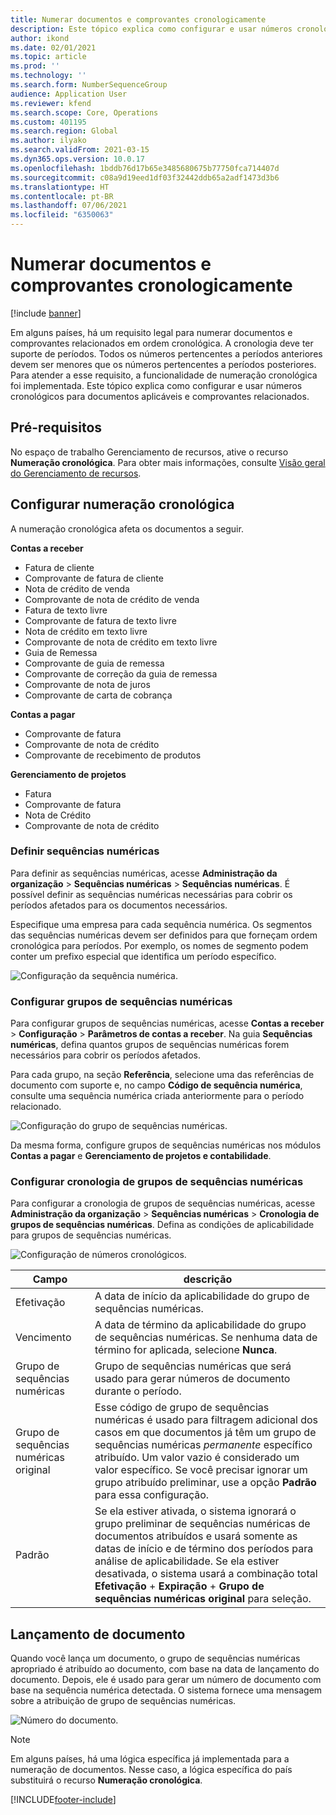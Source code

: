 ```yaml
---
title: Numerar documentos e comprovantes cronologicamente
description: Este tópico explica como configurar e usar números cronológicos para documentos aplicáveis e comprovantes relacionados.
author: ikond
ms.date: 02/01/2021
ms.topic: article
ms.prod: ''
ms.technology: ''
ms.search.form: NumberSequenceGroup
audience: Application User
ms.reviewer: kfend
ms.search.scope: Core, Operations
ms.custom: 401195
ms.search.region: Global
ms.author: ilyako
ms.search.validFrom: 2021-03-15
ms.dyn365.ops.version: 10.0.17
ms.openlocfilehash: 1bddb76d17b65e3485680675b77750fca714407d
ms.sourcegitcommit: c08a9d19eed1df03f32442ddb65a2adf1473d3b6
ms.translationtype: HT
ms.contentlocale: pt-BR
ms.lasthandoff: 07/06/2021
ms.locfileid: "6350063"
---
```

# <a name="numbering-documents-and-vouchers-chronologically"></a>Numerar documentos e comprovantes cronologicamente

[!include [banner](../includes/banner.md)]


Em alguns países, há um requisito legal para numerar documentos e comprovantes relacionados em ordem cronológica. A cronologia deve ter suporte de períodos. Todos os números pertencentes a períodos anteriores devem ser menores que os números pertencentes a períodos posteriores. Para atender a esse requisito, a funcionalidade de numeração cronológica foi implementada. Este tópico explica como configurar e usar números cronológicos para documentos aplicáveis e comprovantes relacionados.

## <a name="prerequisites"></a>Pré-requisitos

No espaço de trabalho Gerenciamento de recursos, ative o recurso **Numeração cronológica**. Para obter mais informações, consulte [Visão geral do Gerenciamento de recursos](../../fin-ops-core/fin-ops/get-started/feature-management/feature-management-overview.md).

## <a name="configure-chronological-numbering"></a>Configurar numeração cronológica

A numeração cronológica afeta os documentos a seguir.

**Contas a receber**
- Fatura de cliente
- Comprovante de fatura de cliente
- Nota de crédito de venda
- Comprovante de nota de crédito de venda
- Fatura de texto livre
- Comprovante de fatura de texto livre
- Nota de crédito em texto livre
- Comprovante de nota de crédito em texto livre
- Guia de Remessa
- Comprovante de guia de remessa
- Comprovante de correção da guia de remessa
- Comprovante de nota de juros
- Comprovante de carta de cobrança

**Contas a pagar**
- Comprovante de fatura
- Comprovante de nota de crédito
- Comprovante de recebimento de produtos

**Gerenciamento de projetos**
- Fatura
- Comprovante de fatura
- Nota de Crédito
- Comprovante de nota de crédito 

### <a name="define-number-sequences"></a>Definir sequências numéricas

Para definir as sequências numéricas, acesse **Administração da organização** > **Sequências numéricas** > **Sequências numéricas**. É possível definir as sequências numéricas necessárias para cobrir os períodos afetados para os documentos necessários. 

Especifique uma empresa para cada sequência numérica. Os segmentos das sequências numéricas devem ser definidos para que forneçam ordem cronológica para períodos. Por exemplo, os nomes de segmento podem conter um prefixo especial que identifica um período específico.

![Configuração da sequência numérica.](media/chrono-num-sequence.jpg)

### <a name="configure-number-sequence-groups"></a>Configurar grupos de sequências numéricas

Para configurar grupos de sequências numéricas, acesse **Contas a receber** > **Configuração** > **Parâmetros de contas a receber**. Na guia **Sequências numéricas**, defina quantos grupos de sequências numéricas forem necessários para cobrir os períodos afetados. 

Para cada grupo, na seção **Referência**, selecione uma das referências de documento com suporte e, no campo **Código de sequência numérica**, consulte uma sequência numérica criada anteriormente para o período relacionado.

![Configuração do grupo de sequências numéricas.](media/chrono-num-sequence-group.jpg)

Da mesma forma, configure grupos de sequências numéricas nos módulos **Contas a pagar** e **Gerenciamento de projetos e contabilidade**.

### <a name="configure-number-sequence-groups-chronology"></a>Configurar cronologia de grupos de sequências numéricas

Para configurar a cronologia de grupos de sequências numéricas, acesse **Administração da organização** > **Sequências numéricas** > **Cronologia de grupos de sequências numéricas**. Defina as condições de aplicabilidade para grupos de sequências numéricas.

![Configuração de números cronológicos.](media/chrono-num-sequence-group-period.jpg)

| Campo            | descrição                                                                                                                                                                                                                                                                                                                                                                                   |
|---------------------|------------------------------------------------------------------------------------------------------------------------------------------------------------------------------------------------------------------------------------------------------------------------------------------------------------------------------------------------------------------------------------------------|
| Efetivação  | A data de início da aplicabilidade do grupo de sequências numéricas. |
| Vencimento      | A data de término da aplicabilidade do grupo de sequências numéricas. Se nenhuma data de término for aplicada, selecione **Nunca**. |
| Grupo de sequências numéricas | Grupo de sequências numéricas que será usado para gerar números de documento durante o período. |
| Grupo de sequências numéricas original | Esse código de grupo de sequências numéricas é usado para filtragem adicional dos casos em que documentos já têm um grupo de sequências numéricas *permanente* específico atribuído. Um valor vazio é considerado um valor específico. Se você precisar ignorar um grupo atribuído preliminar, use a opção **Padrão** para essa configuração. |
| Padrão | Se ela estiver ativada, o sistema ignorará o grupo preliminar de sequências numéricas de documentos atribuídos e usará somente as datas de início e de término dos períodos para análise de aplicabilidade. Se ela estiver desativada, o sistema usará a combinação total **Efetivação** + **Expiração** + **Grupo de sequências numéricas original** para seleção. |

## <a name="document-posting"></a>Lançamento de documento
Quando você lança um documento, o grupo de sequências numéricas apropriado é atribuído ao documento, com base na data de lançamento do documento. Depois, ele é usado para gerar um número de documento com base na sequência numérica detectada. O sistema fornece uma mensagem sobre a atribuição de grupo de sequências numéricas.

![Número do documento.](media/chrono-num-sequence-fti.jpg)

> [!NOTE]
> Em alguns países, há uma lógica específica já implementada para a numeração de documentos. Nesse caso, a lógica específica do país substituirá o recurso **Numeração cronológica**.


[!INCLUDE[footer-include](../../includes/footer-banner.md)]
